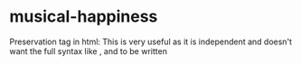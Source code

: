 # musical-happiness
Preservation tag in html:
This is very useful as it is independent and doesn't want the full syntax like <DOCTYPE html>, <head></head> and <body></body> to be written
